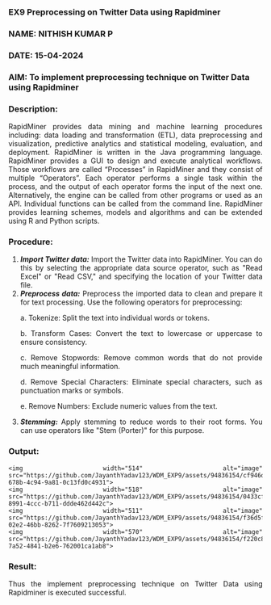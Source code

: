 ### EX9 Preprocessing on Twitter Data using Rapidminer
### NAME: NITHISH KUMAR P
### DATE: 15-04-2024
### AIM: To implement preprocessing technique on Twitter Data using Rapidminer
### Description: 
<div align = "justify">
RapidMiner provides data mining and machine learning procedures including: data loading and transformation (ETL), data preprocessing and visualization, 
predictive analytics and statistical modeling, evaluation, and deployment. RapidMiner is written in the Java programming language. 
RapidMiner provides a GUI to design and execute analytical workflows. Those workflows are called “Processes” in RapidMiner and they consist of multiple “Operators”. 
Each operator performs a single task within the process, and the output of each operator forms the input of the next one. Alternatively, the engine can be called from 
other programs or used as an API. Individual functions can be called from the command line. 
RapidMiner provides learning schemes, models and algorithms and can be extended using R and Python scripts.

### Procedure:
1) ***Import Twitter data:*** Import the Twitter data into RapidMiner. You can do this by selecting the appropriate
data source operator, such as "Read Excel" or "Read CSV," and specifying the location of your Twitter data
file.
2) ***Preprocess data:*** Preprocess the imported data to clean and prepare it for text processing. Use the following
operators for preprocessing:
    <p>a. Tokenize: Split the text into individual words or tokens.
    <p>b. Transform Cases: Convert the text to lowercase or uppercase to ensure consistency.
    <p>c. Remove Stopwords: Remove common words that do not provide much meaningful information.
    <p>d. Remove Special Characters: Eliminate special characters, such as punctuation marks or symbols.
    <p>e. Remove Numbers: Exclude numeric values from the text.
3) ***Stemming:*** Apply stemming to reduce words to their root forms. You can use operators like "Stem (Porter)"
for this purpose.


### Output:

```
<img width="514" alt="image" src="https://github.com/JayanthYadav123/WDM_EXP9/assets/94836154/cf946d60-678b-4c94-9a81-0c13fd0c4931">
<img width="518" alt="image" src="https://github.com/JayanthYadav123/WDM_EXP9/assets/94836154/0433cffd-8991-4ccc-b711-ddde462d442c">
<img width="511" alt="image" src="https://github.com/JayanthYadav123/WDM_EXP9/assets/94836154/f36d5fb6-02e2-46bb-8262-7f7609213053">
<img width="570" alt="image" src="https://github.com/JayanthYadav123/WDM_EXP9/assets/94836154/f220c856-7a52-4841-b2e6-762001ca1ab8">
```
### Result:
Thus the implement preprocessing technique on Twitter Data using Rapidminer is executed successful.


